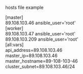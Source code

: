 hosts file example

[master]  
89.108.103.46 ansible_user='root'  
[worker]  
89.108.103.47 ansible_user='root'  
89.108.103.209 ansible_user='root'  
[all:vars]  
api_address=89.108.103.46  
master_ip=89.108.103.46  
master_hostname=89-108-103-46  
cluster_subnet=89.108.103.46/24  
